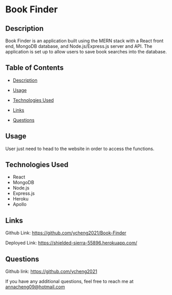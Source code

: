 
# Book Finder

## Description
Book Finder is an application built using the MERN stack with a React front end, MongoDB database, and Node.js/Express.js server and API. The application is set up to allow users to save book searches into the database.

## Table of Contents

- [Description](#description)

- [Usage](#usage)

- [Technologies Used](#technologies-used)

- [Links](#links)

- [Questions](#questions)

## Usage 
User just need to head to the website in order to access the functions.

## Technologies Used
- React
- MongoDB
- Node.js
- Express.js
- Heroku
- Apollo

## Links
Github Link: https://github.com/ycheng2021/Book-Finder

Deployed Link: https://shielded-sierra-55896.herokuapp.com/

## Questions
Github link: https://github.com/ycheng2021

If you have any additional questions, feel free to reach me at annacheng09@hotmail.com
